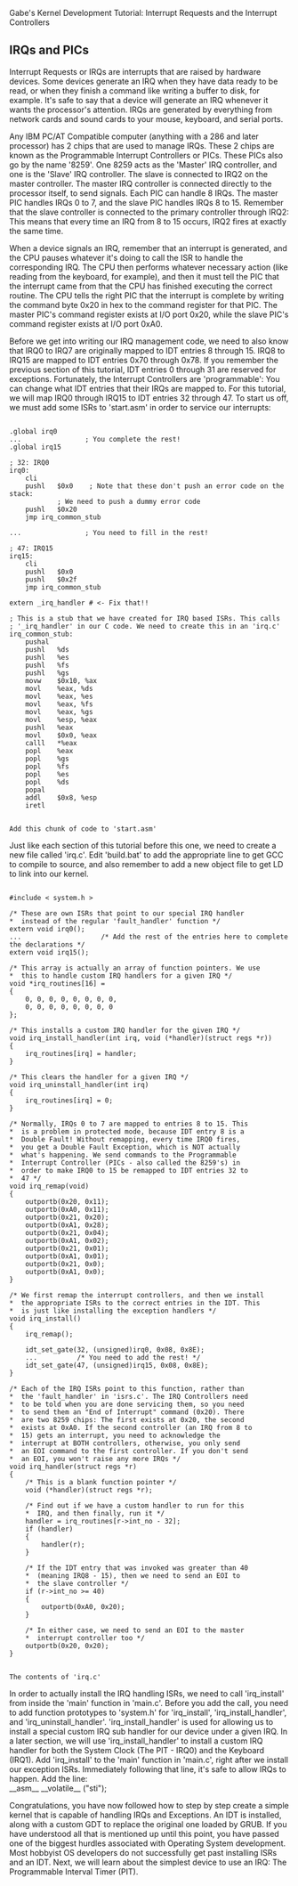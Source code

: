 Gabe's Kernel Development Tutorial: Interrupt Requests and the Interrupt Controllers



IRQs and PICs
-------------

Interrupt Requests or IRQs are interrupts that are raised by hardware devices. Some
devices generate an IRQ when they have data ready to be read, or when they finish a
command like writing a buffer to disk, for example. It's safe to say that a device
will generate an IRQ whenever it wants the processor's attention. IRQs are generated
by everything from network cards and sound cards to your mouse, keyboard, and serial
ports.

Any IBM PC/AT Compatible computer (anything with a 286 and later processor) has 2
chips that are used to manage IRQs. These 2 chips are known as the Programmable
Interrupt Controllers or PICs. These PICs also go by the name '8259'. One 8259 acts
as the 'Master' IRQ controller, and one is the 'Slave' IRQ controller. The slave is
connected to IRQ2 on the master controller. The master IRQ controller is connected
directly to the processor itself, to send signals. Each PIC can handle 8 IRQs. The
master PIC handles IRQs 0 to 7, and the slave PIC handles IRQs 8 to 15. Remember
that the slave controller is connected to the primary controller through IRQ2: This
means that every time an IRQ from 8 to 15 occurs, IRQ2 fires at exactly the same
time.

When a device signals an IRQ, remember that an interrupt is generated, and the CPU
pauses whatever it's doing to call the ISR to handle the corresponding IRQ. The CPU
then performs whatever necessary action (like reading from the keyboard, for example),
and then it must tell the PIC that the interrupt came from that the CPU has finished
executing the correct routine. The CPU tells the right PIC that the interrupt is
complete by writing the command byte 0x20 in hex to the command register for that PIC.
The master PIC's command register exists at I/O port 0x20, while the slave PIC's
command register exists at I/O port 0xA0.

Before we get into writing our IRQ management code, we need to also know that IRQ0 to
IRQ7 are originally mapped to IDT entries 8 through 15. IRQ8 to IRQ15 are mapped to
IDT entries 0x70 through 0x78. If you remember the previous section of this tutorial,
IDT entries 0 through 31 are reserved for exceptions. Fortunately, the Interrupt
Controllers are 'programmable': You can change what IDT entries that their IRQs are
mapped to. For this tutorial, we will map IRQ0 through IRQ15 to IDT entries 32 through
47. To start us off, we must add some ISRs to 'start.asm' in order to service our
interrupts:

```

.global irq0
...                ; You complete the rest!
.global irq15

; 32: IRQ0
irq0:
	cli
	pushl	$0x0    ; Note that these don't push an error code on the stack:
			; We need to push a dummy error code
	pushl	$0x20
	jmp	irq_common_stub

...                ; You need to fill in the rest!

; 47: IRQ15
irq15:
	cli
	pushl	$0x0
	pushl	$0x2f
	jmp	irq_common_stub

extern _irq_handler	# <- Fix that!!

; This is a stub that we have created for IRQ based ISRs. This calls
; '_irq_handler' in our C code. We need to create this in an 'irq.c'
irq_common_stub:
	pushal
	pushl	%ds
	pushl	%es
	pushl	%fs
	pushl	%gs
	movw	$0x10, %ax
	movl	%eax, %ds
	movl	%eax, %es
	movl	%eax, %fs
	movl	%eax, %gs
	movl	%esp, %eax
	pushl	%eax
	movl	$0x0, %eax
	calll	*%eax
	popl	%eax
	popl	%gs
	popl	%fs
	popl	%es
	popl	%ds
	popal
	addl	$0x8, %esp
	iretl
		
```

```
Add this chunk of code to 'start.asm'
```

Just like each section of this tutorial before this one, we need to create a new
file called 'irq.c'. Edit 'build.bat' to add the appropriate line to get GCC to
compile to source, and also remember to add a new object file to get LD to link
into our kernel.

```

#include < system.h >

/* These are own ISRs that point to our special IRQ handler
*  instead of the regular 'fault_handler' function */
extern void irq0();
...                    /* Add the rest of the entries here to complete the declarations */
extern void irq15();

/* This array is actually an array of function pointers. We use
*  this to handle custom IRQ handlers for a given IRQ */
void *irq_routines[16] =
{
    0, 0, 0, 0, 0, 0, 0, 0,
    0, 0, 0, 0, 0, 0, 0, 0
};

/* This installs a custom IRQ handler for the given IRQ */
void irq_install_handler(int irq, void (*handler)(struct regs *r))
{
    irq_routines[irq] = handler;
}

/* This clears the handler for a given IRQ */
void irq_uninstall_handler(int irq)
{
    irq_routines[irq] = 0;
}

/* Normally, IRQs 0 to 7 are mapped to entries 8 to 15. This
*  is a problem in protected mode, because IDT entry 8 is a
*  Double Fault! Without remapping, every time IRQ0 fires,
*  you get a Double Fault Exception, which is NOT actually
*  what's happening. We send commands to the Programmable
*  Interrupt Controller (PICs - also called the 8259's) in
*  order to make IRQ0 to 15 be remapped to IDT entries 32 to
*  47 */
void irq_remap(void)
{
    outportb(0x20, 0x11);
    outportb(0xA0, 0x11);
    outportb(0x21, 0x20);
    outportb(0xA1, 0x28);
    outportb(0x21, 0x04);
    outportb(0xA1, 0x02);
    outportb(0x21, 0x01);
    outportb(0xA1, 0x01);
    outportb(0x21, 0x0);
    outportb(0xA1, 0x0);
}

/* We first remap the interrupt controllers, and then we install
*  the appropriate ISRs to the correct entries in the IDT. This
*  is just like installing the exception handlers */
void irq_install()
{
    irq_remap();

    idt_set_gate(32, (unsigned)irq0, 0x08, 0x8E);
    ...          /* You need to add the rest! */
    idt_set_gate(47, (unsigned)irq15, 0x08, 0x8E);
}

/* Each of the IRQ ISRs point to this function, rather than
*  the 'fault_handler' in 'isrs.c'. The IRQ Controllers need
*  to be told when you are done servicing them, so you need
*  to send them an "End of Interrupt" command (0x20). There
*  are two 8259 chips: The first exists at 0x20, the second
*  exists at 0xA0. If the second controller (an IRQ from 8 to
*  15) gets an interrupt, you need to acknowledge the
*  interrupt at BOTH controllers, otherwise, you only send
*  an EOI command to the first controller. If you don't send
*  an EOI, you won't raise any more IRQs */
void irq_handler(struct regs *r)
{
    /* This is a blank function pointer */
    void (*handler)(struct regs *r);

    /* Find out if we have a custom handler to run for this
    *  IRQ, and then finally, run it */
    handler = irq_routines[r->int_no - 32];
    if (handler)
    {
        handler(r);
    }

    /* If the IDT entry that was invoked was greater than 40
    *  (meaning IRQ8 - 15), then we need to send an EOI to
    *  the slave controller */
    if (r->int_no >= 40)
    {
        outportb(0xA0, 0x20);
    }

    /* In either case, we need to send an EOI to the master
    *  interrupt controller too */
    outportb(0x20, 0x20);
}
		
```

```
The contents of 'irq.c'
```

In order to actually install the IRQ handling ISRs, we need to call 'irq\_install'
from inside the 'main' function in 'main.c'. Before you add the call, you need to
add function prototypes to 'system.h' for 'irq\_install', 'irq\_install\_handler', and
'irq\_uninstall\_handler'. 'irq\_install\_handler' is used for allowing us to install a
special custom IRQ sub handler for our device under a given IRQ. In a later section,
we will use 'irq\_install\_handler' to install a custom IRQ handler for both the
System Clock (The PIT - IRQ0) and the Keyboard (IRQ1). Add 'irq\_install' to the
'main' function in 'main.c', right after we install our exception ISRs. Immediately
following that line, it's safe to allow IRQs to happen. Add the line:  
\_\_asm\_\_ \_\_volatile\_\_ ("sti");

Congratulations, you have now followed how to step by step create a simple kernel
that is capable of handling IRQs and Exceptions. An IDT is installed, along with a
custom GDT to replace the original one loaded by GRUB. If you have understood all
that is mentioned up until this point, you have passed one of the biggest hurdles
associated with Operating System development. Most hobbyist OS developers do not
successfully get past installing ISRs and an IDT. Next, we will learn about the
simplest device to use an IRQ: The Programmable Interval Timer (PIT).

